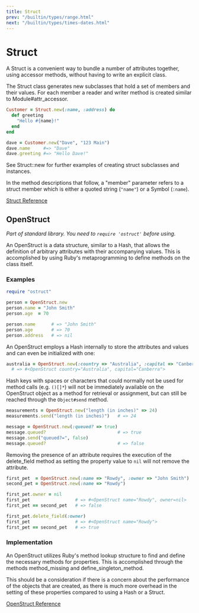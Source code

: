 ```yaml
---
title: Struct
prev: "/builtin/types/range.html"
next: "/builtin/types/times-dates.html"
---
```


# Struct

A Struct is a convenient way to bundle a number of attributes together,
using accessor methods, without having to write an explicit class.

The Struct class generates new subclasses that hold a set of members and
their values. For each member a reader and writer method is created
similar to Module#attr\_accessor.


```ruby
Customer = Struct.new(:name, :address) do
  def greeting
    "Hello #{name}!"
  end
end

dave = Customer.new("Dave", "123 Main")
dave.name     #=> "Dave"
dave.greeting #=> "Hello Dave!"
```

See Struct::new for further examples of creating struct subclasses and
instances.

In the method descriptions that follow, a "member" parameter refers to a
struct member which is either a quoted string (`"name"`) or a Symbol
(`:name`).

[Struct Reference](http://ruby-doc.org/core-2.5.0/Struct.html)



## OpenStruct

*Part of standard library. You need to `require 'ostruct'` before
using.*

An OpenStruct is a data structure, similar to a Hash, that allows the
definition of arbitrary attributes with their accompanying values. This
is accomplished by using Ruby's metaprogramming to define methods on the
class itself.

### Examples


```ruby
require "ostruct"

person = OpenStruct.new
person.name = "John Smith"
person.age  = 70

person.name      # => "John Smith"
person.age       # => 70
person.address   # => nil
```

An OpenStruct employs a Hash internally to store the attributes and
values and can even be initialized with one:


```ruby
australia = OpenStruct.new(:country => "Australia", :capital => "Canberra")
  # => #<OpenStruct country="Australia", capital="Canberra">
```

Hash keys with spaces or characters that could normally not be used for
method calls (e.g. `()[]*`) will not be immediately available on the
OpenStruct object as a method for retrieval or assignment, but can still
be reached through the `Object#send` method.


```ruby
measurements = OpenStruct.new("length (in inches)" => 24)
measurements.send("length (in inches)")   # => 24

message = OpenStruct.new(:queued? => true)
message.queued?                           # => true
message.send("queued?=", false)
message.queued?                           # => false
```

Removing the presence of an attribute requires the execution of the
delete\_field method as setting the property value to `nil` will not
remove the attribute.


```ruby
first_pet  = OpenStruct.new(:name => "Rowdy", :owner => "John Smith")
second_pet = OpenStruct.new(:name => "Rowdy")

first_pet.owner = nil
first_pet                 # => #<OpenStruct name="Rowdy", owner=nil>
first_pet == second_pet   # => false

first_pet.delete_field(:owner)
first_pet                 # => #<OpenStruct name="Rowdy">
first_pet == second_pet   # => true
```

### Implementation

An OpenStruct utilizes Ruby's method lookup structure to find and define
the necessary methods for properties. This is accomplished through the
methods method\_missing and define\_singleton\_method.

This should be a consideration if there is a concern about the
performance of the objects that are created, as there is much more
overhead in the setting of these properties compared to using a Hash or
a Struct.

[OpenStruct
Reference](https://ruby-doc.org/stdlib-2.5.0/libdoc/ostruct/rdoc/OpenStruct.html)

